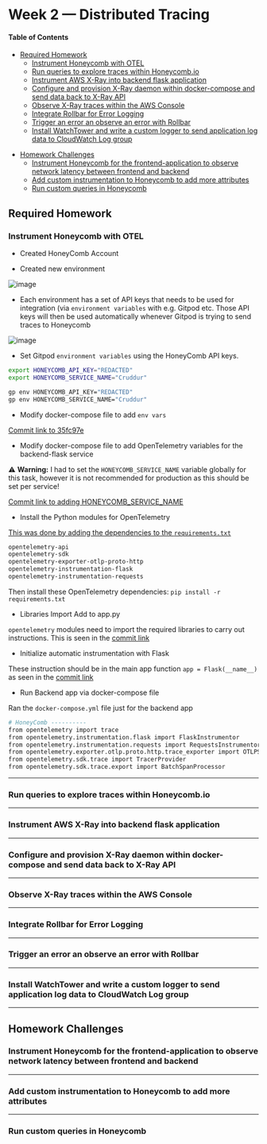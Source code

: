 # Week 2 — Distributed Tracing


#### Table of Contents

+ [Required Homework](#required-homework)
  - [Instrument Honeycomb with OTEL](#instrument-honeycomb-with-otel)
  - [Run queries to explore traces within Honeycomb.io](#run-queries-to-explore-traces-within-honeycombio)
  - [Instrument AWS X-Ray into backend flask application](#instrument-aws-x-ray-into-backend-flask-application)
  - [Configure and provision X-Ray daemon within docker-compose and send data back to X-Ray API](#configure-and-provision-x-ray-daemon-within-docker-compose-and-send-data-back-to-x-ray-api)
  - [Observe X-Ray traces within the AWS Console](#observe-x-ray-traces-within-the-aws-console)
  - [Integrate Rollbar for Error Logging](#integrate-rollbar-for-error-logging)
  - [Trigger an error an observe an error with Rollbar](#trigger-an-error-an-observe-an-error-with-rollbar)
  - [Install WatchTower and write a custom logger to send application log data to CloudWatch Log group](#install-watchtower-and-write-a-custom-logger-to-send-application-log-data-to-cloudwatch-log-group)

      
* [Homework Challenges](#homework-challenges)
  - [Instrument Honeycomb for the frontend-application to observe network latency between frontend and backend](#instrument-honeycomb-for-the-frontend-application-to-observe-network-latency-between-frontend-and-backend)
  - [Add custom instrumentation to Honeycomb to add more attributes](#add-custom-instrumentation-to-honeycomb-to-add-more-attributes)
  - [Run custom queries in Honeycomb](#run-custom-queries-in-honeycomb)



## Required Homework


### Instrument Honeycomb with OTEL

- Created HoneyComb Account

- Created new environment

![image](https://user-images.githubusercontent.com/37842433/222771769-37c89cd7-e7ef-4cf2-8a92-4170af375287.png)

- Each environment has a set of API keys that needs to be used for integration (via `environment variables` with e.g. Gitpod etc. Those API keys will then be used automatically whenever Gitpod is trying to send traces to Honeycomb

![image](https://user-images.githubusercontent.com/37842433/222772564-77003f1f-bfef-40fa-a959-19d6f0028f6a.png)

- Set Gitpod `environment variables` using the HoneyComb API keys. 

```sh
export HONEYCOMB_API_KEY="REDACTED"
export HONEYCOMB_SERVICE_NAME="Cruddur"

gp env HONEYCOMB_API_KEY="REDACTED"
gp env HONEYCOMB_SERVICE_NAME="Cruddur"
```

- Modify docker-compose file to add `env vars`

[Commit link to 35fc97e](https://github.com/morpheus04/aws-bootcamp-cruddur-2023/commit/35fc97e5440b4381b011890025c0cea30b42a07d?diff=split#diff-e45e45baeda1c1e73482975a664062aa56f20c03dd9d64a827aba57775bed0d3)


- Modify docker-compose file to add OpenTelemetry variables for the backend-flask service

:warning: **Warning:** I had to set the `HONEYCOMB_SERVICE_NAME` variable globally for this task, however it is not recommended for production as this should be set per service!

[Commit link to adding HONEYCOMB_SERVICE_NAME](https://github.com/morpheus04/aws-bootcamp-cruddur-2023/commit/35fc97e5440b4381b011890025c0cea30b42a07d?diff=split#diff-e45e45baeda1c1e73482975a664062aa56f20c03dd9d64a827aba57775bed0d3)

- Install the Python modules for OpenTelemetry

[This was done by adding the dependencies to the `requirements.txt`](https://github.com/morpheus04/aws-bootcamp-cruddur-2023/commit/35fc97e5440b4381b011890025c0cea30b42a07d?diff=split#diff-55d5801c5f315ed423b03e986f4ecf1d3915c097ac8c66c733f0e4cbc17cfee3)

```sh
opentelemetry-api 
opentelemetry-sdk 
opentelemetry-exporter-otlp-proto-http 
opentelemetry-instrumentation-flask 
opentelemetry-instrumentation-requests
```

Then install these OpenTelemetry dependencies:
`pip install -r requirements.txt`

- Libraries Import Add to app.py

`opentelemetry` modules need to import the required libraries to carry out instructions. This is seen in the [commit link](https://github.com/morpheus04/aws-bootcamp-cruddur-2023/commit/35fc97e5440b4381b011890025c0cea30b42a07d?diff=split#diff-0014cc1f7ffd53e63ff797f0f2925a994fbd6797480d9ca5bbc5dc65f1b56438)

- Initialize automatic instrumentation with Flask

These instruction should be in the main app function `app = Flask(__name__)` as seen in the [commit link](https://github.com/morpheus04/aws-bootcamp-cruddur-2023/commit/35fc97e5440b4381b011890025c0cea30b42a07d?diff=split#diff-0014cc1f7ffd53e63ff797f0f2925a994fbd6797480d9ca5bbc5dc65f1b56438)

- Run Backend app via docker-compose file

Ran the `docker-compose.yml` file just for the backend app


```sh
# HoneyComb ----------
from opentelemetry import trace
from opentelemetry.instrumentation.flask import FlaskInstrumentor
from opentelemetry.instrumentation.requests import RequestsInstrumentor
from opentelemetry.exporter.otlp.proto.http.trace_exporter import OTLPSpanExporter
from opentelemetry.sdk.trace import TracerProvider
from opentelemetry.sdk.trace.export import BatchSpanProcessor
```

---


### Run queries to explore traces within Honeycomb.io


---


### Instrument AWS X-Ray into backend flask application


---


### Configure and provision X-Ray daemon within docker-compose and send data back to X-Ray API


---


### Observe X-Ray traces within the AWS Console


---


### Integrate Rollbar for Error Logging


---


### Trigger an error an observe an error with Rollbar


---


### Install WatchTower and write a custom logger to send application log data to CloudWatch Log group


***




## Homework Challenges


### Instrument Honeycomb for the frontend-application to observe network latency between frontend and backend


---


### Add custom instrumentation to Honeycomb to add more attributes


---


### Run custom queries in Honeycomb
